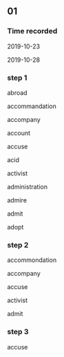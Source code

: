 ## 01

### Time recorded

2019-10-23

2019-10-28

### step 1

abroad

accommandation

accompany

account

accuse

acid

activist

administration

admire

admit

adopt

### step 2

accommondation

accompany

accuse

activist

admit

### step 3

accuse

